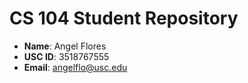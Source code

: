 # CS 104 Student Repository

- **Name**: Angel Flores
- **USC ID**: 3518767555
- **Email**: angelflo@usc.edu
